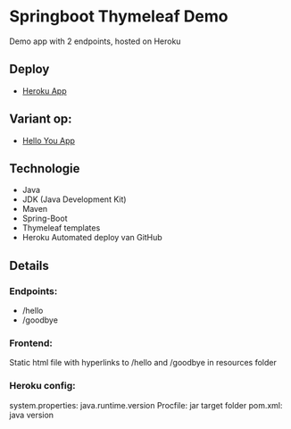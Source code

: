 # Springboot Thymeleaf Demo
Demo app with 2 endpoints, hosted on Heroku 

## Deploy

- [Heroku App](https://springboot-thymeleaf-demo-dfc4920e7ec1.herokuapp.com/)

## Variant op:

- [Hello You App](https://hello-you-springboot-2908d926200a.herokuapp.com)

## Technologie

- Java
- JDK (Java Development Kit)
- Maven
- Spring-Boot
- Thymeleaf templates
- Heroku Automated deploy van GitHub

## Details

### Endpoints:
- /hello
- /goodbye

### Frontend:
Static html file with hyperlinks to /hello and /goodbye in resources folder

### Heroku config:
system.properties: java.runtime.version
Procfile: jar target folder
pom.xml: java version
